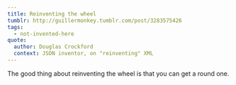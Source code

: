 ```yaml
---
title: Reinventing the wheel
tumblr: http://guillermonkey.tumblr.com/post/3283575426
tags:
  - not-invented-here
quote:
  author: Douglas Crockford
  context: JSON inventor, on "reinventing" XML
---
```


The good thing about reinventing the wheel is that you can get a round one.
